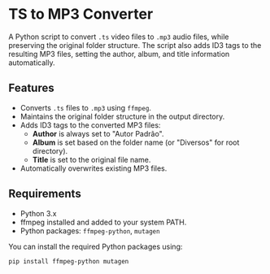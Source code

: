 # TS to MP3 Converter

A Python script to convert `.ts` video files to `.mp3` audio files, while preserving the original folder structure. The script also adds ID3 tags to the resulting MP3 files, setting the author, album, and title information automatically.

## Features

- Converts `.ts` files to `.mp3` using `ffmpeg`.
- Maintains the original folder structure in the output directory.
- Adds ID3 tags to the converted MP3 files:
  - **Author** is always set to "Autor Padrão".
  - **Album** is set based on the folder name (or "Diversos" for root directory).
  - **Title** is set to the original file name.
- Automatically overwrites existing MP3 files.

## Requirements

- Python 3.x
- ffmpeg installed and added to your system PATH.
- Python packages: `ffmpeg-python`, `mutagen`

You can install the required Python packages using:

```bash
pip install ffmpeg-python mutagen
